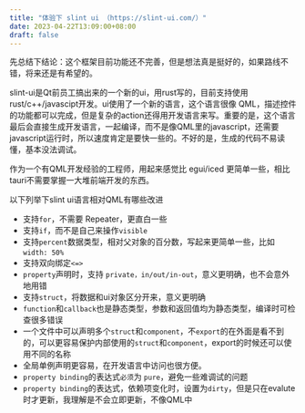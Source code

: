 ```yaml
---
title: "体验下 slint ui （https://slint-ui.com/）"
date: 2023-04-22T13:09:00+08:00
draft: false
---
```


先总结下结论：这个框架目前功能还不完善，但是想法真是挺好的，如果路线不错，将来还是有希望的。

slint-ui是Qt前员工搞出来的一个新的ui，用rust写的，目前支持使用rust/c++/javascipt开发。ui使用了一个新的语言，这个语言很像 QML，描述控件的功能都可以完成，但是复杂的action还得用开发语言来写。重要的是，这个语言最后会直接生成开发语言，一起编译，而不是像QML里的javascript，还需要javascript运行时，所以速度肯定是要快一些的。不好的是，生成的代码不易读懂，基本没法调试。

作为一个有QML开发经验的工程师，用起来感觉比 egui/iced 更简单一些，相比tauri不需要掌握一大堆前端开发的东西。

以下列举下slint ui语言相对QML有哪些改进

- 支持`for`，不需要 Repeater，更直白一些
- 支持`if`，而不是自己来操作`visible`
- 支持`percent`数据类型，相对父对象的百分数，写起来更简单一些，比如 `width: 50%`
- 支持双向绑定`<=>`
- `property`声明时，支持 `private，in/out/in-out`，意义更明确，也不会意外地用错
- 支持`struct`，将数据和ui对象区分开来，意义更明确
- `function`和`callback`也是静态类型，参数和返回值均为静态类型，编译时可检查很多错误
- 一个文件中可以声明多个`struct`和`component`，不`export`的在外面是看不到的，可以更容易保护内部使用的`struct`和`component`，export的时候还可以使用不同的名称
- 全局单例声明更容易，在开发语言中访问也很方便。
- `property binding`的表达式`必须`为 `pure`，避免一些难调试的问题
- `property binding`的表达式，依赖项变化时，设置为`dirty`，但是只在evalute时才更新，我理解是不会立即更新，不像QML中
